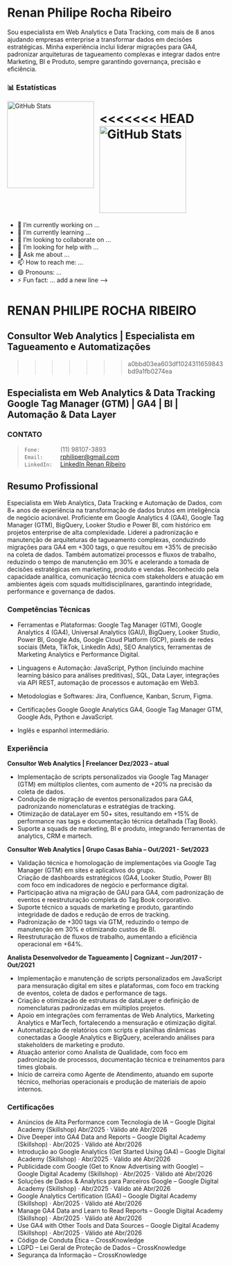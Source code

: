 # Renan Philipe Rocha Ribeiro
Sou especialista em Web Analytics e Data Tracking, com mais de 8 anos ajudando empresas enterprise a transformar dados em decisões estratégicas.
Minha experiência inclui liderar migrações para GA4, padronizar arquiteturas de tagueamento complexas e integrar dados entre Marketing, BI e Produto, sempre garantindo governança, precisão e eficiência.

### 📊 Estatísticas

<p>
  <img 
    align="left" 
    alt="GitHub Stats" 
    height="200" 
    style="padding-right: 10px;" 
    src="https://github-readme-stats.vercel.app/api?username=RenanPhilip&show_icons=true&theme=tokyonight&locale=pt-br" 
  />

<<<<<<< HEAD
<img 
      align="rigth" 
      alt="GitHub Stats" 
      height="200" 
      src="https://github-readme-stats.vercel.app/api/top-langs/?username=RenanPhilip&theme=tokyonight&layout=compact&custom_title=Tecnologias&langs_count=9" 
  />
=======
- 🔭 I’m currently working on ...
- 🌱 I’m currently learning ...
- 👯 I’m looking to collaborate on ...
- 🤔 I’m looking for help with ...
- 💬 Ask me about ...
- 📫 How to reach me: ...
- 😄 Pronouns: ...
- ⚡ Fun fact: ...
add a new line
-->
# **RENAN PHILIPE ROCHA RIBEIRO**  
## **Consultor Web Analytics | Especialista em Tagueamento e Automatizações**  
>>>>>>> a0bbd03ea603df1024311659843bd9a1fb0274ea

</p>  

## Especialista em Web Analytics & Data Tracking <br> Google Tag Manager (GTM) | GA4 | BI | Automação & Data Layer

 ### **CONTATO**

>```Fone:      ``` (11) 98107-3893  
>```Email:     ``` rphiliper@gmail.com  
>```LinkedIn:  ``` [LinkedIn Renan Ribeiro](https://www.linkedin.com/in/renanph)  


## Resumo Profissional
Especialista em Web Analytics, Data Tracking e Automação de Dados, com 8+ anos de experiência
na transformação de dados brutos em inteligência de negócio acionável.
Proficiente em Google Analytics 4 (GA4), Google Tag Manager (GTM), BigQuery, Looker Studio e
Power BI, com histórico em projetos enterprise de alta complexidade.
Liderei a padronização e manutenção de arquiteturas de tagueamento complexas, conduzindo
migrações para GA4 em +300 tags, o que resultou em +35% de precisão na coleta de dados. Também
automatizei processos e fluxos de trabalho, reduzindo o tempo de manutenção em 30% e acelerando a
tomada de decisões estratégicas em marketing, produto e vendas.
Reconhecido pela capacidade analítica, comunicação técnica com stakeholders e atuação em
ambientes ágeis com squads multidisciplinares, garantindo integridade, performance e governança de
dados.

### Competências Técnicas
-  Ferramentas e Plataformas: Google Tag Manager (GTM), Google Analytics 4 (GA4), Universal
Analytics (GAU), BigQuery, Looker Studio, Power BI, Google Ads, Google Cloud Platform (GCP), pixels
de redes sociais (Meta, TikTok, LinkedIn Ads), SEO Analytics, ferramentas de Marketing Analytics e
Performance Digital.

- Linguagens e Automação: JavaScript, Python (incluindo machine learning básico para análises
preditivas), SQL, Data Layer, integrações via API REST, automação de processos e automação em
Web3.

- Metodologias e Softwares: Jira, Confluence, Kanban, Scrum, Figma.

- Certificações Google Google Analytics GA4, Google Tag Manager GTM, Google Ads, Python e JavaScript.

- Inglês e espanhol intermediário.

### Experiência

**Consultor Web Analytics | Freelancer Dez/2023 – atual**  
- Implementação de scripts personalizados via Google Tag Manager (GTM) em múltiplos clientes, com aumento de +20% na precisão da coleta de dados.  
- Condução de migração de eventos personalizados para GA4, padronizando nomenclaturas e estratégias de tracking.  
- Otimização de dataLayer em 50+ sites, resultando em +15% de performance nas tags e documentação técnica detalhada (Tag Book).  
- Suporte a squads de marketing, BI e produto, integrando ferramentas de analytics, CRM e martech.

**Consultor Web Analytics | Grupo Casas Bahia – Out/2021 - Set/2023**  
- Validação técnica e homologação de implementações via Google Tag Manager (GTM) em sites e aplicativos do grupo.  
Criação de dashboards estratégicos (GA4, Looker Studio, Power BI) com foco em indicadores
de negócio e performance digital.  
- Participação ativa na migração de GAU para GA4, com padronização de eventos e reestruturação completa do Tag Book corporativo.  
- Suporte técnico a squads de marketing e produto, garantindo integridade de dados e redução de erros de tracking.  
- Padronização de +300 tags via GTM, reduzindo o tempo de manutenção em 30% e otimizando custos de BI.  
- Reestruturação de fluxos de trabalho, aumentando a eficiência operacional em +64%.

**Analista Desenvolvedor de Tagueamento | Cognizant – Jun/2017 - Out/2021**  
- Implementação e manutenção de scripts personalizados em JavaScript para mensuração digital em sites e plataformas, com foco em tracking de eventos, coleta de dados e performance de tags.  
- Criação e otimização de estruturas de dataLayer e definição de nomenclaturas padronizadas em múltiplos projetos.  
- Apoio em integrações com ferramentas de Web Analytics, Marketing Analytics e MarTech, fortalecendo a mensuração e otimização digital.  
- Automatização de relatórios com scripts e planilhas dinâmicas conectadas a Google Analytics e BigQuery, acelerando análises para stakeholders de marketing e produto.  
- Atuação anterior como Analista de Qualidade, com foco em padronização de processos, documentação técnica e treinamentos para times globais.  
- Início de carreira como Agente de Atendimento, atuando em suporte técnico, melhorias operacionais e produção de materiais de apoio internos.

### Certificações
- Anúncios de Alta Performance com Tecnologia de IA – Google Digital Academy (Skillshop)
Abr/2025 · Válido até Abr/2026
- Dive Deeper into GA4 Data and Reports – Google Digital Academy (Skillshop) · Abr/2025 ·
Válido até Abr/2026
- Introdução ao Google Analytics (Get Started Using GA4) – Google Digital Academy (Skillshop) ·
Abr/2025 · Válido até Abr/2026
- Publicidade com Google (Get to Know Advertising with Google) – Google Digital Academy
(Skillshop) · Abr/2025 · Válido até Abr/2026
- Soluções de Dados & Analytics para Parceiros Google – Google Digital Academy (Skillshop) ·
Abr/2025 · Válido até Abr/2026
- Google Analytics Certification (GA4) – Google Digital Academy (Skillshop) · Abr/2025 · Válido
até Abr/2026
- Manage GA4 Data and Learn to Read Reports – Google Digital Academy (Skillshop) · Abr/2025 ·
Válido até Abr/2026
- Use GA4 with Other Tools and Data Sources – Google Digital Academy (Skillshop) · Abr/2025 ·
Válido até Abr/2026
- Código de Conduta Ética – CrossKnowledge
- LGPD – Lei Geral de Proteção de Dados – CrossKnowledge
- Segurança da Informação – CrossKnowledge 